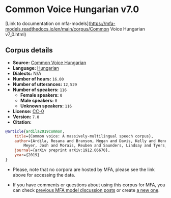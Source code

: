 
# Common Voice Hungarian v7.0

[Link to documentation on mfa-models](https://mfa-models.readthedocs.io/en/main/corpus/Common Voice Hungarian v7_0.html)

## Corpus details

- **Source:** [Common Voice Hungarian](https://voice.mozilla.org/en/datasets)
- **Language:** [Hungarian](https://en.wikipedia.org/wiki/Hungarian_language)
- **Dialects:** N/A
- **Number of hours:** `16.00`
- **Number of utterances:** `12,529`
- **Number of speakers:** `116`
  - **Female speakers:** `0`
  - **Male speakers:** `0`
  - **Unknown speakers:** `116`
- **License:** [CC-0](https://creativecommons.org/publicdomain/zero/1.0/)
- **Version:** `7.0`
- **Citation:**
```bibtex
@article{ardila2019common,
	title={Common voice: A massively-multilingual speech corpus},
	author={Ardila, Rosana and Branson, Megan and Davis, Kelly and Henretty, Michael and Kohler, Michael and
		Meyer, Josh and Morais, Reuben and Saunders, Lindsay and Tyers, Francis M and Weber, Gregor},
	journal={arXiv preprint arXiv:1912.06670},
	year={2019}
}

```

- Please, note that no corpora are hosted by MFA, please see the link above for accessing the data.

- If you have comments or questions about using this corpus for MFA, you can check [previous MFA model discussion posts](https://github.com/MontrealCorpusTools/mfa-models/discussions?discussions_q=Common+Voice+Hungarian+v7.0) or create [a new one](https://github.com/MontrealCorpusTools/mfa-models/discussions/new).
